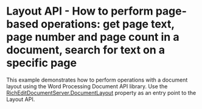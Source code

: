 # Layout API - How to perform page-based operations: get page text, page number and page count in a document, search for text on a specific page

This example demonstrates how to perform operations with a document layout using the Word Processing Document API library. Use the [RichEditDocumentServer.DocumentLayout](https://docs.devexpress.com/OfficeFileAPI/DevExpress.XtraRichEdit.API.Layout.DocumentLayout) property as an entry point to the Layout API.